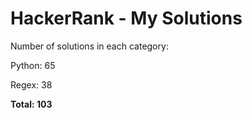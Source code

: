 # HackerRank - My Solutions

Number of solutions in each category:

Python: 65

Regex: 38

**Total: 103**

